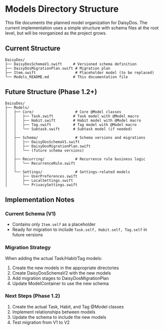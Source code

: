 # Models Directory Structure

This file documents the planned model organization for DaisyDos. The current implementation uses a simple structure with schema files at the root level, but will be reorganized as the project grows.

## Current Structure
```
DaisyDos/
├── DaisyDosSchemaV1.swift     # Versioned schema definition
├── DaisyDosMigrationPlan.swift # Migration plan
├── Item.swift                  # Placeholder model (to be replaced)
└── Models_README.md           # This documentation file
```

## Future Structure (Phase 1.2+)
```
DaisyDos/
├── Models/
│   ├── Core/                   # Core @Model classes
│   │   ├── Task.swift         # Task model with @Model macro
│   │   ├── Habit.swift        # Habit model with @Model macro
│   │   ├── Tag.swift          # Tag model with @Model macro
│   │   └── Subtask.swift      # Subtask model (if needed)
│   │
│   ├── Schema/                 # Schema versions and migrations
│   │   ├── DaisyDosSchemaV1.swift
│   │   ├── DaisyDosMigrationPlan.swift
│   │   └── (future schema versions)
│   │
│   ├── Recurring/              # Recurrence rule business logic
│   │   └── RecurrenceRule.swift
│   │
│   └── Settings/               # Settings-related models
│       ├── UserPreferences.swift
│       ├── LocalSettings.swift
│       └── PrivacySettings.swift
```

## Implementation Notes

### Current Schema (V1)
- Contains only `Item.self` as a placeholder
- Ready for migration to include `Task.self, Habit.self, Tag.self` in future versions

### Migration Strategy
When adding the actual Task/Habit/Tag models:
1. Create the new models in the appropriate directories
2. Create DaisyDosSchemaV2 with the new models
3. Add migration stages to DaisyDosMigrationPlan
4. Update ModelContainer to use the new schema

### Next Steps (Phase 1.2)
1. Create the actual Task, Habit, and Tag @Model classes
2. Implement relationships between models
3. Update the schema to include the new models
4. Test migration from V1 to V2